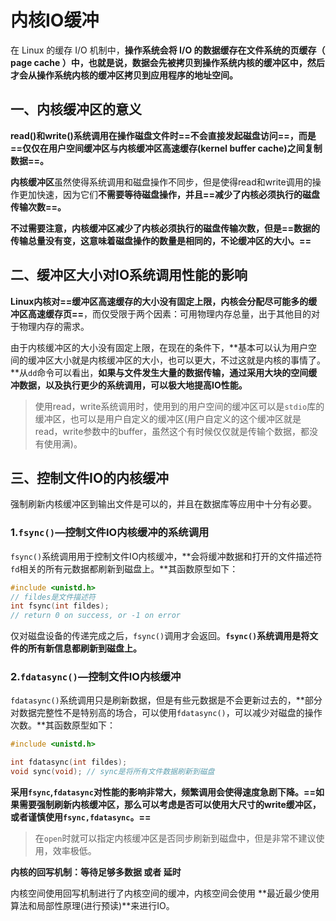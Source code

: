 # 内核IO缓冲

在 Linux 的缓存 I/O 机制中，**操作系统会将 I/O 的数据缓存在文件系统的页缓存（ page cache ）中，也就是说，数据会先被拷贝到操作系统内核的缓冲区中，然后才会从操作系统内核的缓冲区拷贝到应用程序的地址空间。**



## 一、内核缓冲区的意义

**read()和write()系统调用在操作磁盘文件时==不会直接发起磁盘访问==，而是==仅仅在用户空间缓冲区与内核缓冲区高速缓存(kernel buffer cache)之间复制数据==。**

**内核缓冲区**虽然使得系统调用和磁盘操作不同步，但是使得read和write调用的操作更加快速，因为它们**不需要等待磁盘操作，并且==减少了内核必须执行的磁盘传输次数==。**

**不过需要注意，内核缓冲区减少了内核必须执行的磁盘传输次数，但是==数据的传输总量没有变，这意味着磁盘操作的数量是相同的，不论缓冲区的大小。==**



## 二、缓冲区大小对IO系统调用性能的影响

**Linux内核对==缓冲区高速缓存的大小没有固定上限，内核会分配尽可能多的缓冲区高速缓存页==**，而仅受限于两个因素：可用物理内存总量，出于其他目的对于物理内存的需求。

由于内核缓冲区的大小没有固定上限，在现在的条件下，**基本可以认为用户空间的缓冲区大小就是内核缓冲区的大小，也可以更大，不过这就是内核的事情了。**从`dd`命令可以看出，**如果与文件发生大量的数据传输，通过采用大块的空间缓冲数据，以及执行更少的系统调用，可以极大地提高IO性能。**

> 使用read，write系统调用时，使用到的用户空间的缓冲区可以是`stdio`库的缓冲区，也可以是用户自定义的缓冲区(用户自定义的这个缓冲区就是read，write参数中的buffer，虽然这个有时候仅仅就是传输个数据，都没有使用满)。



## 三、控制文件IO的内核缓冲

强制刷新内核缓冲区到输出文件是可以的，并且在数据库等应用中十分有必要。

### 1.`fsync()`—控制文件IO内核缓冲的系统调用

`fsync()`系统调用用于控制文件IO内核缓冲，**会将缓冲数据和打开的文件描述符`fd`相关的所有元数据都刷新到磁盘上。**其函数原型如下：

```c
#include <unistd.h>
// fildes是文件描述符
int fsync(int fildes);
// return 0 on success, or -1 on error
```

仅对磁盘设备的传递完成之后，`fsync()`调用才会返回。**`fsync()`系统调用是将文件的所有新信息都刷新到磁盘上。**



### 2.`fdatasync()`—控制文件IO内核缓冲

`fdatasync()`系统调用只是刷新数据，但是有些元数据是不会更新过去的，**部分对数据完整性不是特别高的场合，可以使用`fdatasync()`，可以减少对磁盘的操作次数。**其函数原型如下：

```c
#include <unistd.h>

int fdatasync(int fildes);
void sync(void); // sync是将所有文件数据刷新到磁盘
```

**采用`fsync`,`fdatasync`对性能的影响非常大，频繁调用会使得速度急剧下降。==如果需要强制刷新内核缓冲区，那么可以考虑是否可以使用大尺寸的write缓冲区，或者谨慎使用`fsync,fdatasync`。==**

> 在`open`时就可以指定内核缓冲区是否同步刷新到磁盘中，但是非常不建议使用，效率极低。



**内核的回写机制：等待足够多数据     或者    延时**

内核空间使用回写机制进行了内核空间的缓冲，内核空间会使用 **最近最少使用算法和局部性原理(进行预读)**来进行IO。